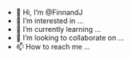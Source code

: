 - 👋 Hi, I’m @FinnandJ
- 👀 I’m interested in ...
- 🌱 I’m currently learning ...
- 💞️ I’m looking to collaborate on ...
- 📫 How to reach me ...

<!---
FinnandJ/FinnandJ is a ✨ special ✨ repository because its `README.md` (this file) appears on your GitHub profile.
You can click the Preview link to take a look at your changes.
--->
